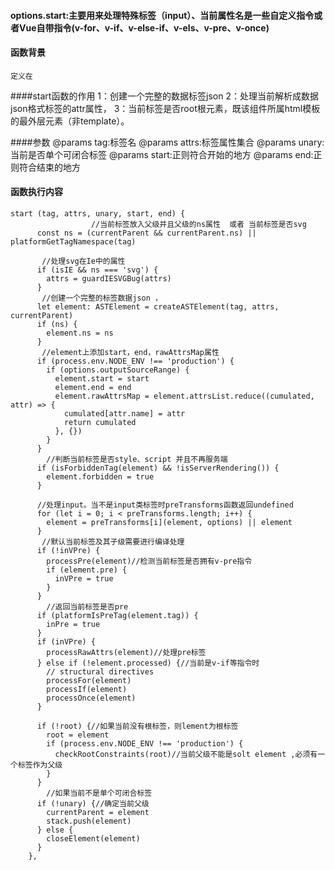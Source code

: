 #### options.start:主要用来处理特殊标签（input）、当前属性名是一些自定义指令或者Vue自带指令(v-for、v-if、v-else-if、v-els、v-pre、v-once)


#### 函数背景
    定义在



####start函数的作用
    1：创建一个完整的数据标签json
    2：处理当前解析成数据json格式标签的attr属性，
    3：当前标签是否root根元素，既该组件所属html模板的最外层元素（非template）。

####参数
    @params tag:标签名
    @params attrs:标签属性集合
    @params unary:当前是否单个可闭合标签
    @params start:正则符合开始的地方
    @params end:正则符合结束的地方
#### 函数执行内容
   
   
   
   
```
start (tag, attrs, unary, start, end) {
                  //当前标签放入父级并且父级的ns属性  或者 当前标签是否svg
      const ns = (currentParent && currentParent.ns) || platformGetTagNamespace(tag)
            
       //处理svg在Ie中的属性
      if (isIE && ns === 'svg') {
        attrs = guardIESVGBug(attrs)
      }
       //创建一个完整的标签数据json ，
      let element: ASTElement = createASTElement(tag, attrs, currentParent)
      if (ns) {
        element.ns = ns
      }
       //element上添加start，end，rawAttrsMap属性
      if (process.env.NODE_ENV !== 'production') {
        if (options.outputSourceRange) {
          element.start = start
          element.end = end
          element.rawAttrsMap = element.attrsList.reduce((cumulated, attr) => {
            cumulated[attr.name] = attr
            return cumulated
          }, {})
        }
      }
        //判断当前标签是否style、script 并且不再服务端
      if (isForbiddenTag(element) && !isServerRendering()) {
        element.forbidden = true
      }

      //处理input。当不是input类标签时preTransforms函数返回undefined
      for (let i = 0; i < preTransforms.length; i++) {
        element = preTransforms[i](element, options) || element
      }
       //默认当前标签及其子级需要进行编译处理
      if (!inVPre) {
        processPre(element)//检测当前标签是否拥有v-pre指令
        if (element.pre) {
          inVPre = true
        }
      }
        //返回当前标签是否pre
      if (platformIsPreTag(element.tag)) {
        inPre = true
      }
      if (inVPre) {
        processRawAttrs(element)//处理pre标签
      } else if (!element.processed) {//当前是v-if等指令时
        // structural directives
        processFor(element)
        processIf(element)
        processOnce(element)
      }

      if (!root) {//如果当前没有根标签，则lement为根标签
        root = element
        if (process.env.NODE_ENV !== 'production') {
          checkRootConstraints(root)//当前父级不能是solt element ,必须有一个标签作为父级
        }
      }
        //如果当前不是单个可闭合标签  
      if (!unary) {//确定当前父级
        currentParent = element
        stack.push(element)
      } else {
        closeElement(element)
      }
    },

```